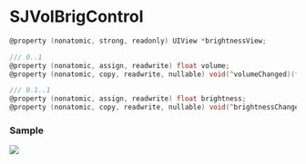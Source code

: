 # SJVolBrigControl

```Objective-C
@property (nonatomic, strong, readonly) UIView *brightnessView;

/// 0..1
@property (nonatomic, assign, readwrite) float volume;
@property (nonatomic, copy, readwrite, nullable) void(^volumeChanged)(float volume);

/// 0.1..1
@property (nonatomic, assign, readwrite) float brightness;
@property (nonatomic, copy, readwrite, nullable) void(^brightnessChanged)(float brightness);

```

### Sample
<img src="https://github.com/changsanjiang/SJVolBrigControl/blob/master/SJVolBrigControlProject/ex2.gif" />
